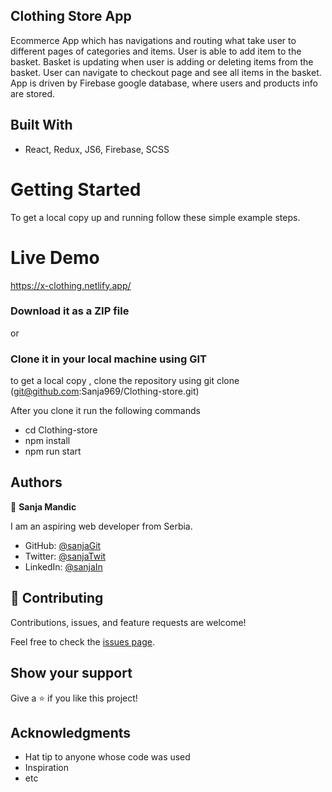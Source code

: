 ## Clothing Store App

Ecommerce App which has navigations and routing what take user to different pages of categories and items. User is able to add item to the basket. Basket is updating when user is adding or deleting items from the basket. User can navigate to checkout page and see all items in the basket. App is driven by Firebase google database, where users and products info are stored.

## Built With

- React, Redux, JS6, Firebase, SCSS

# Getting Started

To get a local copy up and running follow these simple example steps.

# Live Demo

https://x-clothing.netlify.app/


### Download it as a ZIP file
or

### Clone it in your local machine using GIT
to get a local copy , clone the repository using git clone
(git@github.com:Sanja969/Clothing-store.git)

After you clone it run  the following commands

 - cd Clothing-store
 - npm install
- npm run start

## Authors

👤 **Sanja Mandic**

I am an aspiring web developer from Serbia.
- GitHub: [@sanjaGit](https://github.com/Sanja969)
- Twitter: [@sanjaTwit](https://twitter.com/SanjaMandic42)
- LinkedIn: [@sanjaIn](https://linkedin.com/in/sanja-mandic-823995a2/)

## 🤝 Contributing

Contributions, issues, and feature requests are welcome!

Feel free to check the [issues page](../../issues/).

## Show your support

Give a ⭐️ if you like this project!

## Acknowledgments

- Hat tip to anyone whose code was used
- Inspiration
- etc
